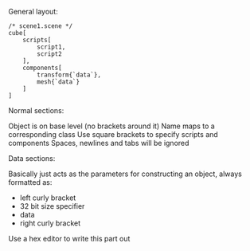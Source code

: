 General layout:

```
/* scene1.scene */
cube[
    scripts[
        script1, 
        script2
    ],
    components[
        transform{`data`},
        mesh{`data`}
    ]
]
```

Normal sections:

Object is on base level (no brackets around it)
Name maps to a corresponding class
Use square brackets to specify scripts and components
Spaces, newlines and tabs will be ignored

Data sections:

Basically just acts as the parameters for constructing an object, always formatted as: 
- left curly bracket
- 32 bit size specifier
- data
- right curly bracket

Use a hex editor to write this part out